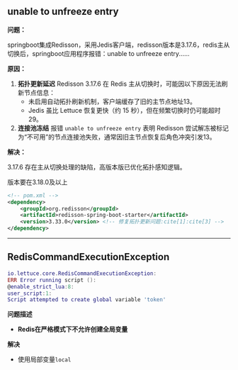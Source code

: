 ## unable to unfreeze entry

**问题：**

springboot集成Redisson，采用Jedis客户端，redisson版本是3.17.6，redis主从切换后，springboot应用程序报错：unable to unfreeze entry...... 

**原因：**

1. **拓扑更新延迟**
   Redisson 3.17.6 在 Redis 主从切换时，可能因以下原因无法刷新节点信息：
   - 未启用自动拓扑刷新机制，客户端缓存了旧的主节点地址13。
   - Jedis 虽比 Lettuce 恢复更快（约 15 秒），但在频繁切换时仍可能超时29。
2. **连接池冻结**
   报错 `unable to unfreeze entry` 表明 Redisson 尝试解冻被标记为“不可用”的节点连接池失败，通常因旧主节点恢复后角色冲突引发13。

**解决：**

3.17.6 存在主从切换处理的缺陷，高版本版已优化拓扑感知逻辑。

版本要在3.18.0及以上

```xml
<!-- pom.xml -->
<dependency>
    <groupId>org.redisson</groupId>
    <artifactId>redisson-spring-boot-starter</artifactId>
    <version>3.33.0</version> <!-- 修复拓扑更新问题:cite[1]:cite[3] -->
</dependency>
```

------

## RedisCommandExecutionException

```lua
io.lettuce.core.RedisCommandExecutionException: 
ERR Error running script (): 
@enable_strict_lua:8: 
user_script:1: 
Script attempted to create global variable 'token'
```

**问题描述**

- **Redis在严格模式下不允许创建全局变量**

**解决**

- 使用局部变量`local`